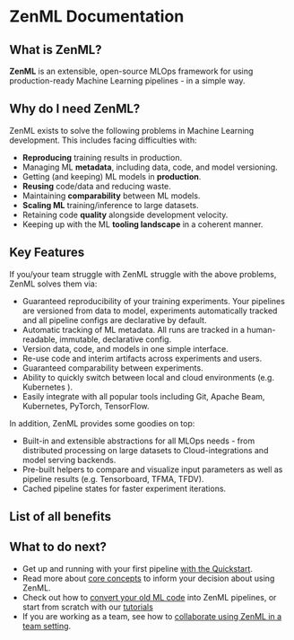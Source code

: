 # ZenML Documentation

## What is ZenML?
**ZenML** is an extensible, open-source MLOps framework for using production-ready Machine Learning pipelines - in a simple way. 

## Why do I need ZenML?
ZenML exists to solve the following problems in Machine Learning development. This includes facing difficulties with:

* **Reproducing** training results in production.
* Managing ML **metadata**, including data, code, and model versioning.
* Getting (and keeping) ML models in **production**.
* **Reusing** code/data and reducing waste.
* Maintaining **comparability** between ML models.
* **Scaling ML** training/inference to large datasets.
* Retaining code **quality** alongside development velocity.
* Keeping up with the ML **tooling landscape** in a coherent manner.

## Key Features
If you/your team struggle with ZenML struggle with the above problems, ZenML solves them via:

* Guaranteed reproducibility of your training experiments. Your pipelines are versioned from data to model, experiments automatically tracked and all pipeline configs are declarative by default.
* Automatic tracking of ML metadata. All runs are tracked in a human-readable, immutable, declarative config.
* Version data, code, and models in one simple interface.
* Re-use code and interim artifacts across experiments and users.
* Guaranteed comparability between experiments.
* Ability to quickly switch between local and cloud environments \(e.g. Kubernetes \).
* Easily integrate with all popular tools including Git, Apache Beam, Kubernetes, PyTorch, TensorFlow.

In addition, ZenML provides some goodies on top:

* Built-in and extensible abstractions for all MLOps needs - from distributed processing on large datasets to Cloud-integrations and model serving backends.
* Pre-built helpers to compare and visualize input parameters as well as pipeline results \(e.g. Tensorboard, TFMA, TFDV\).
* Cached pipeline states for faster experiment iterations.

## List of all benefits

## What to do next?
* Get up and running with your first pipeline [with the Quickstart](getting-started/quickstart.md).
* Read more about [core concepts](getting-started/core-concepts.md) to inform your decision about using ZenML.
* Check out how to [convert your old ML code](getting-started/organizing-zenml.md) into ZenML pipelines, or start from scratch with our [tutorials](tutorials/creating-first-pipeline.ipynb)
* If you are working as a team, see how to [collaborate using ZenML in a team setting](repository/team-collaboration-with-zenml.md).
